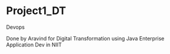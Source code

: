 # Project1_DT
Devops 

Done by Aravind for Digital Transformation using Java Enterprise Application Dev in NIIT
